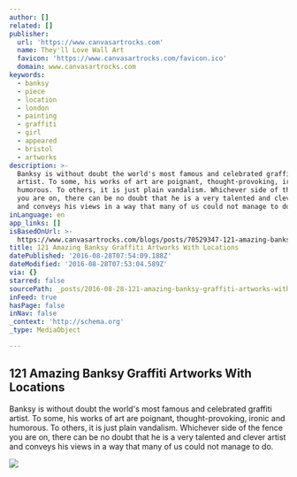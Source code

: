 ```yaml
---
author: []
related: []
publisher:
  url: 'https://www.canvasartrocks.com'
  name: They'll Love Wall Art
  favicon: 'https://www.canvasartrocks.com/favicon.ico'
  domain: www.canvasartrocks.com
keywords:
  - banksy
  - piece
  - location
  - london
  - painting
  - graffiti
  - girl
  - appeared
  - bristol
  - artworks
description: >-
  Banksy is without doubt the world's most famous and celebrated graffiti
  artist. To some, his works of art are poignant, thought-provoking, ironic and
  humorous. To others, it is just plain vandalism. Whichever side of the fence
  you are on, there can be no doubt that he is a very talented and clever artist
  and conveys his views in a way that many of us could not manage to do.
inLanguage: en
app_links: []
isBasedOnUrl: >-
  https://www.canvasartrocks.com/blogs/posts/70529347-121-amazing-banksy-graffiti-artworks-with-locations
title: 121 Amazing Banksy Graffiti Artworks With Locations
datePublished: '2016-08-28T07:54:09.188Z'
dateModified: '2016-08-28T07:53:04.589Z'
via: {}
starred: false
sourcePath: _posts/2016-08-28-121-amazing-banksy-graffiti-artworks-with-locations.md
inFeed: true
hasPage: false
inNav: false
_context: 'http://schema.org'
_type: MediaObject

---
```

<article style=""><h1>121 Amazing Banksy Graffiti Artworks With Locations</h1><p>Banksy is without doubt the world's most famous and celebrated graffiti artist. To some, his works of art are poignant, thought-provoking, ironic and humorous. To others, it is just plain vandalism. Whichever side of the fence you are on, there can be no doubt that he is a very talented and clever artist and conveys his views in a way that many of us could not manage to do.</p><img src="https://cdn.shopify.com/s/files/1/1003/7610/files/One-Nation-Under-CCTV-Banksy.jpg?9305307888210169231" /></article>